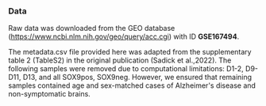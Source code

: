 ### Data

Raw data was downloaded from the GEO database (https://www.ncbi.nlm.nih.gov/geo/query/acc.cgi) with ID **GSE167494**.

The metadata.csv file provided here was adapted from the supplementary table 2 (TableS2) in the original publication (Sadick et al.,2022). 
The following samples were removed due to computational limitations: D1-2, D9-D11, D13, and all SOX9pos, SOX9neg.
However, we ensured that remaining samples contained age and sex-matched cases of Alzheimer's disease and non-symptomatic brains.
